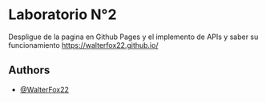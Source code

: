 
# Laboratorio N°2
Despligue de la pagina en Github Pages y el implemento de APIs y saber su funcionamiento 
https://walterfox22.github.io/



## Authors

- [@WalterFox22](https://github.com/WalterFox22)

